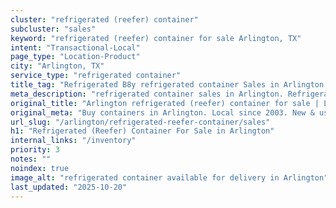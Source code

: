 ```yaml
---
cluster: "refrigerated (reefer) container"
subcluster: "sales"
keyword: "refrigerated (reefer) container for sale Arlington, TX"
intent: "Transactional-Local"
page_type: "Location-Product"
city: "Arlington, TX"
service_type: "refrigerated container"
title_tag: "Refrigerated B8y refrigerated container Sales in Arlington | LC Container"
meta_description: "refrigerated container sales in Arlington. Refrigerated containers with climate control. Fast delivery, competitive pricing. Serving refrigerated reefer container area. Quote ID: V6K. Call (214) 524-4168 for your free quote today."
original_title: "Arlington refrigerated (reefer) container for sale | LC"
original_meta: "Buy containers in Arlington. Local since 2003. New & used inventory. Fast delivery. Get your free quote — call (214) 524-4168 today. LC Container — your trus..."
url_slug: "/arlington/refrigerated-reefer-container/sales"
h1: "Refrigerated (Reefer) Container For Sale in Arlington"
internal_links: "/inventory"
priority: 3
notes: ""
noindex: true
image_alt: "refrigerated container available for delivery in Arlington"
last_updated: "2025-10-20"
---
```


<!-- TODO: Add unique city/inventory copy, images, and internal links here. -->
